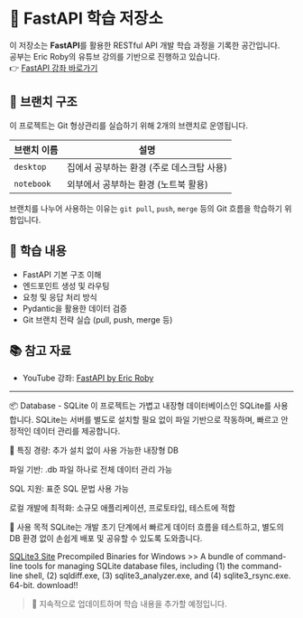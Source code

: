 # 🚀 FastAPI 학습 저장소

이 저장소는 **FastAPI**를 활용한 RESTful API 개발 학습 과정을 기록한 공간입니다.  
공부는 Eric Roby의 유튜브 강의를 기반으로 진행하고 있습니다.  
👉 [FastAPI 강좌 바로가기](https://www.youtube.com/playlist?list=PLK8U0kF0E_D6l19LhOGWhVZ3sQ6ujJKq_)

## 📁 브랜치 구조

이 프로젝트는 Git 형상관리를 실습하기 위해 2개의 브랜치로 운영됩니다.

| 브랜치 이름 | 설명 |
|-------------|------|
| `desktop`   | 집에서 공부하는 환경 (주로 데스크탑 사용) |
| `notebook`  | 외부에서 공부하는 환경 (노트북 활용) |

브랜치를 나누어 사용하는 이유는 `git pull`, `push`, `merge` 등의 Git 흐름을 학습하기 위함입니다.

## 📌 학습 내용

- FastAPI 기본 구조 이해
- 엔드포인트 생성 및 라우팅
- 요청 및 응답 처리 방식
- Pydantic을 활용한 데이터 검증
- Git 브랜치 전략 실습 (pull, push, merge 등)

## 📚 참고 자료

- YouTube 강좌: [FastAPI by Eric Roby](https://www.youtube.com/playlist?list=PLK8U0kF0E_D6l19LhOGWhVZ3sQ6ujJKq_)

---

📦 Database - SQLite
이 프로젝트는 가볍고 내장형 데이터베이스인 SQLite를 사용합니다.
SQLite는 서버를 별도로 설치할 필요 없이 파일 기반으로 작동하며, 빠르고 안정적인 데이터 관리를 제공합니다.

🔹 특징
경량: 추가 설치 없이 사용 가능한 내장형 DB

파일 기반: .db 파일 하나로 전체 데이터 관리 가능

SQL 지원: 표준 SQL 문법 사용 가능

로컬 개발에 최적화: 소규모 애플리케이션, 프로토타입, 테스트에 적합

🔹 사용 목적
SQLite는 개발 초기 단계에서 빠르게 데이터 흐름을 테스트하고, 별도의 DB 환경 없이 손쉽게 배포 및 공유할 수 있도록 도와줍니다.

[SQLite3 Site](https://www.sqlite.org/download.html)
Precompiled Binaries for Windows >> A bundle of command-line tools for managing SQLite database files, including (1) the command-line shell, (2) sqldiff.exe, (3) sqlite3_analyzer.exe, and (4) sqlite3_rsync.exe. 64-bit.
download!!


> 📌 지속적으로 업데이트하며 학습 내용을 추가할 예정입니다.




